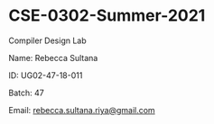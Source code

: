 # CSE-0302-Summer-2021
Compiler Design Lab

Name: Rebecca Sultana

ID: UG02-47-18-011

Batch: 47

Email: rebecca.sultana.riya@gmail.com
